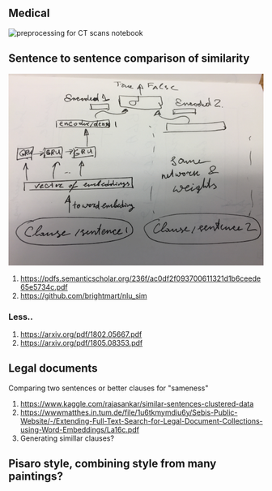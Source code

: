 ## Medical

![preprocessing for CT scans notebook](https://www.kaggle.com/gzuidhof/full-preprocessing-tutorial)
## Sentence to sentence comparison of similarity

![](./img/sentence_comparison-naive.png)

1. https://pdfs.semanticscholar.org/236f/ac0df2f093700611321d1b6ceede65e5734c.pdf 
1. https://github.com/brightmart/nlu_sim

### Less..
1. https://arxiv.org/pdf/1802.05667.pdf
1. https://arxiv.org/pdf/1805.08353.pdf

## Legal documents
Comparing two sentences or better clauses for "sameness"

1. https://www.kaggle.com/rajasankar/similar-sentences-clustered-data
1. https://wwwmatthes.in.tum.de/file/1u6tkmymdiu6y/Sebis-Public-Website/-/Extending-Full-Text-Search-for-Legal-Document-Collections-using-Word-Embeddings/La16c.pdf
1. Generating simillar clauses?


## Pisaro style, combining style from many paintings?

